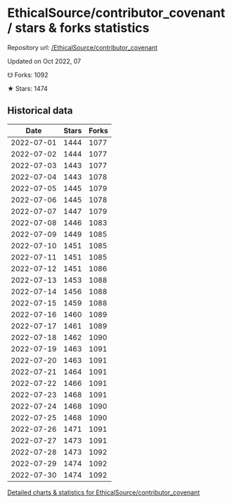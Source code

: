 # EthicalSource/contributor_covenant / stars & forks statistics

Repository url: [/EthicalSource/contributor_covenant](https://github.com/EthicalSource/contributor_covenant)

Updated on Oct 2022, 07

☋ Forks: 1092

★ Stars: 1474

## Historical data
| Date | Stars | Forks |
|------|-------|-------|
| 2022-07-01 | 1444 | 1077 | 
| 2022-07-02 | 1444 | 1077 | 
| 2022-07-03 | 1443 | 1077 | 
| 2022-07-04 | 1443 | 1078 | 
| 2022-07-05 | 1445 | 1079 | 
| 2022-07-06 | 1445 | 1078 | 
| 2022-07-07 | 1447 | 1079 | 
| 2022-07-08 | 1446 | 1083 | 
| 2022-07-09 | 1449 | 1085 | 
| 2022-07-10 | 1451 | 1085 | 
| 2022-07-11 | 1451 | 1085 | 
| 2022-07-12 | 1451 | 1086 | 
| 2022-07-13 | 1453 | 1088 | 
| 2022-07-14 | 1456 | 1088 | 
| 2022-07-15 | 1459 | 1088 | 
| 2022-07-16 | 1460 | 1089 | 
| 2022-07-17 | 1461 | 1089 | 
| 2022-07-18 | 1462 | 1090 | 
| 2022-07-19 | 1463 | 1091 | 
| 2022-07-20 | 1463 | 1091 | 
| 2022-07-21 | 1464 | 1091 | 
| 2022-07-22 | 1466 | 1091 | 
| 2022-07-23 | 1468 | 1091 | 
| 2022-07-24 | 1468 | 1090 | 
| 2022-07-25 | 1468 | 1090 | 
| 2022-07-26 | 1471 | 1091 | 
| 2022-07-27 | 1473 | 1091 | 
| 2022-07-28 | 1473 | 1092 | 
| 2022-07-29 | 1474 | 1092 | 
| 2022-07-30 | 1474 | 1092 | 


[Detailed charts & statistics for EthicalSource/contributor_covenant](https://reviewgithub.com/rep/EthicalSource/contributor_covenant)

